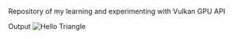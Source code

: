 Repository of my learning and experimenting with Vulkan GPU API

Output
![Hello Triangle]([http://url/to/img.png](https://github.com/RamanGupta16/Vulkan/blob/main/images/VukanTriangleOutput.png))


